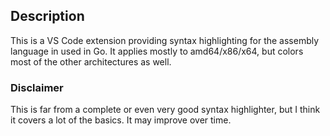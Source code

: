 ## Description

This is a VS Code extension providing syntax highlighting for the assembly language 
in used in Go. It applies mostly to amd64/x86/x64, but colors most of the other 
architectures as well. 

### Disclaimer

This is far from a complete or even very good syntax highlighter, but I think
it covers a lot of the basics. It may improve over time.

